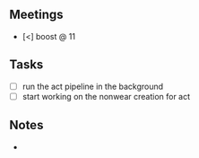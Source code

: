 
## Meetings
- [<] boost @ 11

## Tasks
- [ ] run the act pipeline in the background
- [ ] start working on the nonwear creation for act

## Notes
- 